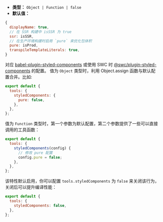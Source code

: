 - **类型：** `Object | Function | false`
- **默认值：**

```js
{
  displayName: true,
  // 在 SSR 构建中 isSSR 为 true
  ssr: isSSR,
  // 在生产环境构建时启用 `pure` 来优化包体积
  pure: isProd,
  transpileTemplateLiterals: true,
}
```

对应 [babel-plugin-styled-components](https://github.com/styled-components/babel-plugin-styled-components) 或使用 SWC 时 [@swc/plugin-styled-components](https://github.com/swc-project/plugins/tree/main/packages/styled-components) 的配置。 值为 `Object` 类型时，利用 Object.assign 函数与默认配置合并。比如:

```js
export default {
  tools: {
    styledComponents: {
      pure: false,
    },
  },
};
```

值为 `Function` 类型时，第一个参数为默认配置，第二个参数提供了一些可以直接调用的工具函数：

```js
export default {
  tools: {
    styledComponents(config) {
      // 修改 pure 配置
      config.pure = false;
    },
  },
};
```

该特性默认启用，你可以配置 `tools.styledComponents` 为 `false` 来关闭该行为，关闭后可以提升编译性能：

```js
export default {
  tools: {
    styledComponents: false,
  },
};
```
